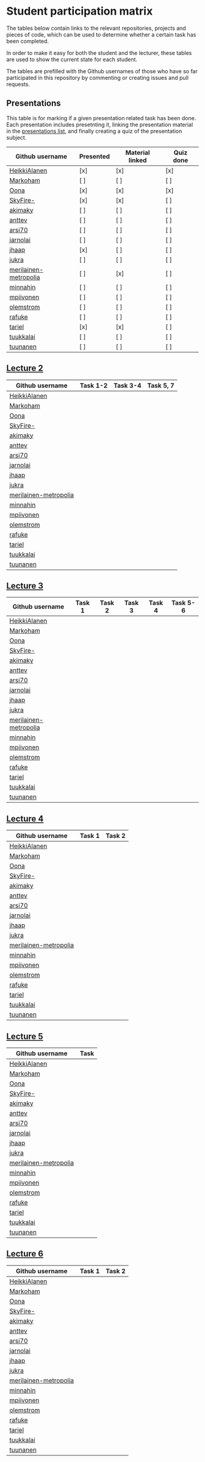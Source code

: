 # Student participation matrix

The tables below contain links to the relevant repositories, projects and pieces of code,
which can be used to determine whether a certain task has been completed.

In order to make it easy for both the student and the lecturer, these tables are used to show the
current state for each student.

The tables are prefilled with the Github usernames of those who have so far participated in this repository by 
commenting or creating issues and pull requests.

## Presentations

This table is for marking if a given presentation related task has been done.
Each presentation includes presetnting it, linking the presentation material in 
the [presentations list](presentations.md), 
and finally creating a quiz of the presentation subject.


Github username | Presented | Material linked | Quiz done
----------------|-----------|-----------------|------------
[HeikkiAlanen][] | [x]      | [x]             | [x]
[Markoham][]    | [ ]       | [ ]             | [ ] 
[Oona][]        | [x]       | [x]             | [x]
[SkyFire-][]    | [x]       | [x]             | [ ] 
[akimaky][]     | [ ]       | [ ]             | [ ] 
[anttev][]      | [ ]       | [ ]             | [ ] 
[arsi70][]      | [ ]       | [ ]             | [ ]  
[jarnolai][]    | [ ]       | [ ]             | [ ] 
[jhaap][]       | [x]       | [ ]             | [ ] 
[jukra][]       | [ ]       | [ ]             | [ ] 
[merilainen-metropolia][] | [ ] | [x]         | [ ] 
[minnahin][]    | [ ]       | [ ]             | [ ] 
[mpiivonen][]   | [ ]       | [ ]             | [ ] 
[olemstrom][]   | [ ]       | [ ]             | [ ] 
[rafuke][]      | [ ]       | [ ]             | [ ] 
[tariel][]      | [x]       | [x]             | [ ] 
[tuukkalai][]   | [ ]       | [ ]             | [ ]       
[tuunanen][]    | [ ]       | [ ]             | [ ] 


## [Lecture 2](lectures/2014-09-02.md)


Github username | Task 1-2 | Task 3-4 | Task 5, 7 
----------------|----------|----------|------------
[HeikkiAlanen][] |  | 
[Markoham][] |  | 
[Oona][] |  | 
[SkyFire-][] |  | 
[akimaky][] |  | 
[anttev][] |  | 
[arsi70][] |  | 
[jarnolai][] |  | 
[jhaap][] |  | 
[jukra][] |  | 
[merilainen-metropolia][] |  | 
[minnahin][] |  | 
[mpiivonen][] |  | 
[olemstrom][] |  | 
[rafuke][] |  | 
[tariel][] |  | 
[tuukkalai][] |  | 
[tuunanen][] |  | 




## [Lecture 3](lectures/2014-09-09.md)


Github username | Task 1 | Task 2 | Task 3 | Task 4 | Task 5-6 
----------------|--------|--------|--------|--------|----------
[HeikkiAlanen][] |  | 
[Markoham][] |  | 
[Oona][] |  | 
[SkyFire-][] |  | 
[akimaky][] |  | 
[anttev][] |  | 
[arsi70][] |  | 
[jarnolai][] |  | 
[jhaap][] |  | 
[jukra][] |  | 
[merilainen-metropolia][] |  | 
[minnahin][] |  | 
[mpiivonen][] |  | 
[olemstrom][] |  | 
[rafuke][] |  | 
[tariel][] |  | 
[tuukkalai][] |  | 
[tuunanen][] |  | 



## [Lecture 4](lectures/2014-09-16.md)


Github username | Task 1 | Task 2
----------------|--------|---------
[HeikkiAlanen][] |  | 
[Markoham][] |  | 
[Oona][] |  | 
[SkyFire-][] |  | 
[akimaky][] |  | 
[anttev][] |  | 
[arsi70][] |  | 
[jarnolai][] |  | 
[jhaap][] |  | 
[jukra][] |  | 
[merilainen-metropolia][] |  | 
[minnahin][] |  | 
[mpiivonen][] |  | 
[olemstrom][] |  | 
[rafuke][] |  | 
[tariel][] |  | 
[tuukkalai][] |  | 
[tuunanen][] |  | 


## [Lecture 5](lectures/2014-09-23.md)


Github username | Task 
----------------|-------
[HeikkiAlanen][] |  
[Markoham][] |  | 
[Oona][] |  | 
[SkyFire-][] |  | 
[akimaky][] |  | 
[anttev][] |  | 
[arsi70][] |  | 
[jarnolai][] |  | 
[jhaap][] |  | 
[jukra][] |  | 
[merilainen-metropolia][] |  | 
[minnahin][] |  | 
[mpiivonen][] |  | 
[olemstrom][] |  | 
[rafuke][] |  | 
[tariel][] |  | 
[tuukkalai][] |  | 
[tuunanen][] |  | 


## [Lecture 6](lectures/2014-09-30.md)


Github username | Task 1 | Task 2
----------------|--------|---------
[HeikkiAlanen][] |  | 
[Markoham][] |  | 
[Oona][] |  | 
[SkyFire-][] |  | 
[akimaky][] |  | 
[anttev][] |  | 
[arsi70][] |  | 
[jarnolai][] |  | 
[jhaap][] |  | 
[jukra][] |  | 
[merilainen-metropolia][] |  | 
[minnahin][] |  | 
[mpiivonen][] |  | 
[olemstrom][] |  | 
[rafuke][] |  | 
[tariel][] |  | 
[tuukkalai][] |  | 
[tuunanen][] |  | 



[HeikkiAlanen]: https://github.com/HeikkiAlanen
[Markoham]: https://github.com/Markoham
[Oona]: https://github.com/Oona
[SkyFire-]: https://github.com/SkyFire-
[akimaky]: https://github.com/akimaky
[anttev]: https://github.com/anttev
[arsi70]: https://github.com/arsi70
[jarnolai]: https://github.com/jarnolai
[jhaap]: https://github.com/jhaap
[jukra]: https://github.com/jukra
[merilainen-metropolia]: https://github.com/merilainen-metropolia
[minnahin]: https://github.com/minnahin
[mpiivonen]: https://github.com/mpiivonen
[olemstrom]: https://github.com/olemstrom
[rafuke]: https://github.com/rafuke
[tariel]: https://github.com/tariel
[tuukkalai]: https://github.com/tuukkalai
[tuunanen]: https://github.com/tuunanen
